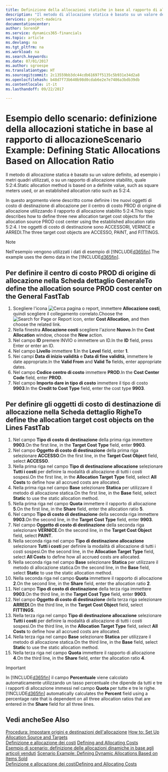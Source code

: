 ```yaml
---
title: Definizione della allocazioni statiche in base al rapporto di allocazione | Microsoft Docs
description: "Il metodo di allocazione statica è basato su un valore definito, ad esempio i metri quadri utilizzati, o su un rapporto di allocazione stabilito, quale 5:2:4."
services: project-madeira
documentationcenter: 
author: SorenGP
ms.service: dynamics365-financials
ms.topic: article
ms.devlang: na
ms.tgt_pltfrm: na
ms.workload: na
ms.search.keywords: 
ms.date: 07/01/2017
ms.author: sgroespe
ms.translationtype: HT
ms.sourcegitcommit: 2c13559bb3dc44cdb61697f5135c5b931e34d2a8
ms.openlocfilehash: b48d7f73b640b98d0cdab6e2e7e7486a3bdb39db
ms.contentlocale: it-it
ms.lasthandoff: 09/22/2017

---
```

# <a name="scenario-example-defining-static-allocations-based-on-allocation-ratio"></a><span data-ttu-id="5db0c-103">Esempio dello scenario: definizione della allocazioni statiche in base al rapporto di allocazione</span><span class="sxs-lookup"><span data-stu-id="5db0c-103">Scenario Example: Defining Static Allocations Based on Allocation Ratio</span></span>
<span data-ttu-id="5db0c-104">Il metodo di allocazione statica è basato su un valore definito, ad esempio i metri quadri utilizzati, o su un rapporto di allocazione stabilito, quale 5:2:4.</span><span class="sxs-lookup"><span data-stu-id="5db0c-104">Static allocation method is based on a definite value, such as square meters used, or an established allocation ratio such as 5:2:4.</span></span>  

<span data-ttu-id="5db0c-105">In questo argomento viene descritto come definire i tre nuovi oggetti di costo di destinazione di allocazione per il centro di costo PROD di origine di allocazione utilizzando il rapporto di allocazione stabilito 5:2:4.</span><span class="sxs-lookup"><span data-stu-id="5db0c-105">This topic describes how to define three new allocation target cost objects for the allocation source PROD cost center using the established allocation ratio 5:2:4.</span></span> <span data-ttu-id="5db0c-106">I tre oggetti di costo di destinazione sono ACCESSORI, VERNICE e ARREDI.</span><span class="sxs-lookup"><span data-stu-id="5db0c-106">The three target cost objects are ACCESSO, PAINT, and FITTINGS.</span></span>  

> [!NOTE]  
>  <span data-ttu-id="5db0c-107">Nell'esempio vengono utilizzati i dati di esempio di [!INCLUDE[d365fin](includes/d365fin_md.md)].</span><span class="sxs-lookup"><span data-stu-id="5db0c-107">The example uses the demo data in the [!INCLUDE[d365fin](includes/d365fin_md.md)].</span></span>  

## <a name="to-define-the-allocation-source-prod-cost-center-on-the-general-fasttab"></a><span data-ttu-id="5db0c-108">Per definire il centro di costo PROD di origine di allocazione nella Scheda dettaglio Generale</span><span class="sxs-lookup"><span data-stu-id="5db0c-108">To define the allocation source PROD cost center on the General FastTab</span></span>  

1.  <span data-ttu-id="5db0c-109">Scegliere l'icona ![Cerca pagina o report](media/ui-search/search_small.png "icona Cerca pagina o report"), immettere **Allocazione costi**, quindi scegliere il collegamento correlato.</span><span class="sxs-lookup"><span data-stu-id="5db0c-109">Choose the ![Search for Page or Report](media/ui-search/search_small.png "Search for Page or Report icon") icon, enter **Cost Allocation**, and then choose the related link.</span></span>  
2.  <span data-ttu-id="5db0c-110">Nella finestra **Allocazione costi** scegliere l'azione **Nuovo**.</span><span class="sxs-lookup"><span data-stu-id="5db0c-110">In the **Cost Allocation** window, choose the **New** action.</span></span>  
3.  <span data-ttu-id="5db0c-111">Nel campo **ID** premere INVIO o immettere un ID.</span><span class="sxs-lookup"><span data-stu-id="5db0c-111">In the **ID** field, press Enter or enter an ID.</span></span>  
4.  <span data-ttu-id="5db0c-112">Nel campo **Livello** immettere **1**.</span><span class="sxs-lookup"><span data-stu-id="5db0c-112">In the **Level** field, enter **1**.</span></span>  
5.  <span data-ttu-id="5db0c-113">Nei campi **Data di inizio validità** e **Data di fine validità**, immettere le date appropriate.</span><span class="sxs-lookup"><span data-stu-id="5db0c-113">In the **Valid From** and **Valid To** fields, enter appropriate dates.</span></span>  
6.  <span data-ttu-id="5db0c-114">Nel campo **Codice centro di costo** immettere **PROD**.</span><span class="sxs-lookup"><span data-stu-id="5db0c-114">In the **Cost Center Code** field, enter **PROD**.</span></span>  
7.  <span data-ttu-id="5db0c-115">Nel campo **Importo dare in tipo di costo** immettere il tipo di costo **9903**.</span><span class="sxs-lookup"><span data-stu-id="5db0c-115">In the **Credit to Cost Type** field, enter the cost type **9903**.</span></span>  

## <a name="to-define-the-allocation-target-cost-objects-on-the-lines-fasttab"></a><span data-ttu-id="5db0c-116">Per definire gli oggetti di costo di destinazione di allocazione nella Scheda dettaglio Righe</span><span class="sxs-lookup"><span data-stu-id="5db0c-116">To define the allocation target cost objects on the Lines FastTab</span></span>  

1.  <span data-ttu-id="5db0c-117">Nel campo **Tipo di costo di destinazione** della prima riga immettere **9903**.</span><span class="sxs-lookup"><span data-stu-id="5db0c-117">On the first line, in the **Target Cost Type** field, enter **9903**.</span></span>  
2.  <span data-ttu-id="5db0c-118">Nel campo **Oggetto di costo di destinazione** della prima riga selezionare **ACCESSO**.</span><span class="sxs-lookup"><span data-stu-id="5db0c-118">On the first line, in the **Target Cost Object** field, select **ACCESSO**.</span></span>  
3.  <span data-ttu-id="5db0c-119">Nella prima riga nel campo **Tipo di destinazione allocazione** selezionare **Tutti i costi** per definire la modalità di allocazione di tutti i costi sospesi.</span><span class="sxs-lookup"><span data-stu-id="5db0c-119">On the first line, in the **Allocation Target Type** field, select **All Costs** to define how all accrued costs are allocated.</span></span>  
4.  <span data-ttu-id="5db0c-120">Nella prima riga nel campo **Base** selezionare **Statica** per utilizzare il metodo di allocazione statica.</span><span class="sxs-lookup"><span data-stu-id="5db0c-120">On the first line, in the **Base** field, select **Static** to use the static allocation method.</span></span>  
5.  <span data-ttu-id="5db0c-121">Nella prima riga nel campo **Quota** immettere il rapporto di allocazione **5**.</span><span class="sxs-lookup"><span data-stu-id="5db0c-121">On the first line, in the **Share** field, enter the allocation ratio **5**.</span></span>  
6.  <span data-ttu-id="5db0c-122">Nel campo **Tipo di costo di destinazione** della seconda riga immettere **9903**.</span><span class="sxs-lookup"><span data-stu-id="5db0c-122">On the second line, in the **Target Cost Type** field, enter **9903**.</span></span>  
7.  <span data-ttu-id="5db0c-123">Nel campo **Oggetto di costo di destinazione** della seconda riga selezionare **VERNICE**.</span><span class="sxs-lookup"><span data-stu-id="5db0c-123">On the second line, in the **Target Cost Object** field, select **PAINT**.</span></span>  
8.  <span data-ttu-id="5db0c-124">Nella seconda riga nel campo **Tipo di destinazione allocazione** selezionare **Tutti i costi** per definire la modalità di allocazione di tutti i costi sospesi.</span><span class="sxs-lookup"><span data-stu-id="5db0c-124">On the second line, in the **Allocation Target Type** field, select **All Costs** to define how all accrued costs are allocated.</span></span>  
9. <span data-ttu-id="5db0c-125">Nella seconda riga nel campo **Base** selezionare **Statica** per utilizzare il metodo di allocazione statica.</span><span class="sxs-lookup"><span data-stu-id="5db0c-125">On the second line, in the **Base** field, select **Static** to use the static allocation method.</span></span>  
10. <span data-ttu-id="5db0c-126">Nella seconda riga nel campo **Quota** immettere il rapporto di allocazione **2**.</span><span class="sxs-lookup"><span data-stu-id="5db0c-126">On the second line, in the **Share** field, enter the allocation ratio **2**.</span></span>  
11. <span data-ttu-id="5db0c-127">Nel campo **Tipo di costo di destinazione** della terza riga immettere **9903**.</span><span class="sxs-lookup"><span data-stu-id="5db0c-127">On the third line, in the **Target Cost Type** field, enter **9903**.</span></span>  
12. <span data-ttu-id="5db0c-128">Nel campo **Oggetto di costo di destinazione** della terza riga selezionare **ARREDI**.</span><span class="sxs-lookup"><span data-stu-id="5db0c-128">On the third line, in the **Target Cost Object** field, select **FITTINGS**.</span></span>  
13. <span data-ttu-id="5db0c-129">Nella terza riga nel campo **Tipo di destinazione allocazione** selezionare **Tutti i costi** per definire la modalità di allocazione di tutti i costi sospesi.</span><span class="sxs-lookup"><span data-stu-id="5db0c-129">On the third line, in the **Allocation Target Type** field, select **All Costs** to define how all accrued costs are allocated.</span></span>  
14. <span data-ttu-id="5db0c-130">Nella terza riga nel campo **Base** selezionare **Statica** per utilizzare il metodo di allocazione statica.</span><span class="sxs-lookup"><span data-stu-id="5db0c-130">On the third line, in the **Base** field, select **Static** to use the static allocation method.</span></span>  
15. <span data-ttu-id="5db0c-131">Nella terza riga nel campo **Quota** immettere il rapporto di allocazione **4**.</span><span class="sxs-lookup"><span data-stu-id="5db0c-131">On the third line, in the **Share** field, enter the allocation ratio **4**.</span></span>  

> [!IMPORTANT]  
>  <span data-ttu-id="5db0c-132">In [!INCLUDE[d365fin](includes/d365fin_md.md)] il campo **Percentuale** viene calcolato automaticamente utilizzando un tasso percentuale che dipende da tutti e tre i rapporti di allocazione immessi nel campo **Quota**  per tutte e tre le righe.</span><span class="sxs-lookup"><span data-stu-id="5db0c-132">[!INCLUDE[d365fin](includes/d365fin_md.md)] automatically calculates the **Percent** field using a percentage rate that is dependent on all three allocation ratios that are entered in the **Share** field for all three lines.</span></span>  

## <a name="see-also"></a><span data-ttu-id="5db0c-133">Vedi anche</span><span class="sxs-lookup"><span data-stu-id="5db0c-133">See Also</span></span>  
<span data-ttu-id="5db0c-134">[Procedura: Impostare origini e destinazioni dell'allocazione](finance-how-to-set-up-allocation-source-and-targets.md) </span><span class="sxs-lookup"><span data-stu-id="5db0c-134">[How to: Set Up Allocation Source and Targets](finance-how-to-set-up-allocation-source-and-targets.md) </span></span>  
<span data-ttu-id="5db0c-135">[Definizione e allocazione dei costi](finance-define-and-allocate-costs.md) </span><span class="sxs-lookup"><span data-stu-id="5db0c-135">[Defining and Allocating Costs](finance-define-and-allocate-costs.md) </span></span>  
<span data-ttu-id="5db0c-136">[Esempio di scenario: definizione delle allocazioni dinamiche in base agli articoli venduti](finance-scenario-example-defining-dynamic-allocations-based-on-items-sold.md) </span><span class="sxs-lookup"><span data-stu-id="5db0c-136">[Scenario Example: Defining Dynamic Allocations Based on Items Sold](finance-scenario-example-defining-dynamic-allocations-based-on-items-sold.md) </span></span>  
[<span data-ttu-id="5db0c-137">Definizione e allocazione dei costi</span><span class="sxs-lookup"><span data-stu-id="5db0c-137">Defining and Allocating Costs</span></span>](finance-define-and-allocate-costs.md)

